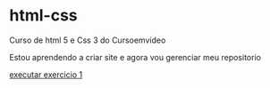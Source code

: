 # html-css
 Curso de html 5 e Css 3 do Cursoemvideo

 Estou aprendendo a criar site e agora vou gerenciar meu repositorio

<a href="https://https://izaiasgjunior.github.io/html-css/exercicios/ex001/index.html"> executar exercicio 1 </a>